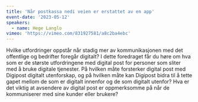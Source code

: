 ```yaml
---
title: 'Når postkassa nedi veien er erstattet av en app'
event-date: '2023-05-12'
speakers:
  - name: Hege Langlo
vimeo: 'https://vimeo.com/831927581/a8c2ba4ebc'
---
```


Hvilke utfordringer oppstår når stadig mer av kommunikasjonen med det offentlige og bedrifter foregår digitalt? I dette foredraget får du høre om hva som er de største utfordringene med digital post for personer som sliter med å bruke digitale tjenester. På hvilken måte forsterker digital post med Digipost digitalt utenforskap, og på hvilken måte kan Digipost bidra til å tette gapet mellom de som er digitalt innenfor og de som digitalt utenfor? Hva er det viktig at avsendere av digital post er oppmerksomme på når de kommuniserer med sine kunder eller brukere?